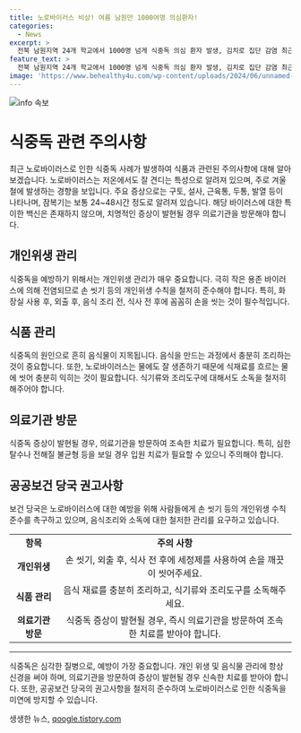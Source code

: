 ```yaml
---
title: 노로바이러스 비상! 여름 남원만 1000여명 의심환자!
categories:
  - News
excerpt: >
  전북 남원지역 24개 학교에서 1000명 넘게 식중독 의심 환자 발생, 김치로 집단 감염 최근 노로바이러스가 노출되며 비상 상황  전북 남원지역 24개 학교에서 1000명 넘는 식중독 의심 환자 발생. 공통으로 납품받은 김치에서 노로바이러스가 검출되며, 겨울철에 증가하는 경향. 주요 증상은 구토, 설사, 근육통, 두통, 발열 등. 잠복기는 24~48시간. 항바이러스 백신 없어, 개인위생 수칙 강조.
feature_text: >
  전북 남원지역 24개 학교에서 1000명 넘게 식중독 의심 환자 발생, 김치로 집단 감염 최근 노로바이러스가 노출되며 비상 상황  전북 남원지역 24개 학교에서 1000명 넘는 식중독 의심 환자 발생. 공통으로 납품받은 김치에서 노로바이러스가 검출되며, 겨울철에 증가하는 경향. 주요 증상은 구토, 설사, 근육통, 두통, 발열 등. 잠복기는 24~48시간. 항바이러스 백신 없어, 개인위생 수칙 강조.
image: 'https://www.behealthy4u.com/wp-content/uploads/2024/06/unnamed-file.png'
---
```


<p><img src="https://www.behealthy4u.com/wp-content/uploads/2024/06/unnamed-file.png" alt="info 속보" /></p>

<h1>식중독 관련 주의사항</h1>

<p data-ke-size="size16">최근 노로바이러스로 인한 식중독 사례가 발생하여 식품과 관련된 주의사항에 대해 알아보겠습니다. 노로바이러스는 저온에서도 잘 견디는 특성으로 알려져 있으며, 주로 겨울철에 발생하는 경향을 보입니다. 주요 증상으로는 구토, 설사, 근육통, 두통, 발열 등이 나타나며, 잠복기는 보통 24~48시간 정도로 알려져 있습니다. 해당 바이러스에 대한 특이한 백신은 존재하지 않으며, 치명적인 증상이 발현될 경우 의료기관을 방문해야 합니다.</p>

<h2 data-ke-size="size26">개인위생 관리</h2>

<p data-ke-size="size16">식중독을 예방하기 위해서는 개인위생 관리가 매우 중요합니다. 극히 작은 용존 바이러스에 의해 전염되므로 손 씻기 등의 개인위생 수칙을 철저히 준수해야 합니다. 특히, 화장실 사용 후, 외출 후, 음식 조리 전, 식사 전 후에 꼼꼼히 손을 씻는 것이 필수적입니다.</p>

<h2 data-ke-size="size26">식품 관리</h2>

<p data-ke-size="size16">식중독의 원인으로 흔히 음식물이 지목됩니다. 음식을 만드는 과정에서 충분히 조리하는 것이 중요합니다. 또한, 노로바이러스는 물에도 잘 생존하기 때문에 식재료를 흐르는 물에 씻어 충분히 익히는 것이 필요합니다. 식기류와 조리도구에 대해서도 소독을 철저히 해주어야 합니다.</p>

<h2 data-ke-size="size26">의료기관 방문</h2>

<p data-ke-size="size16">식중독 증상이 발현될 경우, 의료기관을 방문하여 조속한 치료가 필요합니다. 특히, 심한 탈수나 전해질 불균형 등을 보일 경우 입원 치료가 필요할 수 있으니 주의해야 합니다.</p>

<h2 data-ke-size="size26">공공보건 당국 권고사항</h2>

<p data-ke-size="size16">보건 당국은 노로바이러스에 대한 예방을 위해 사람들에게 손 씻기 등의 개인위생 수칙 준수를 촉구하고 있으며, 음식조리와 소독에 대한 철저한 관리를 요구하고 있습니다.</p>

<table>
    <tbody>
        <tr>
            <td style="text-align: center; height: 17px;"><b>항목</b></td>
            <td style="text-align: center; height: 17px;"><b>주의 사항</b></td>
        </tr>
        <tr>
            <td style="text-align: center; height: 17px;"><b>개인위생</b></td>
            <td style="text-align: center; height: 17px;">손 씻기, 외출 후, 식사 전 후에 세정제를 사용하여 손을 깨끗이 씻어주세요.</td>
        </tr>
        <tr>
            <td style="text-align: center; height: 17px;"><b>식품 관리</b></td>
            <td style="text-align: center; height: 17px;">음식 재료를 충분히 조리하고, 식기류와 조리도구를 소독해주세요.</td>
        </tr>
        <tr>
            <td style="text-align: center; height: 17px;"><b>의료기관 방문</b></td>
            <td style="text-align: center; height: 17px;">식중독 증상이 발현될 경우, 즉시 의료기관을 방문하여 조속한 치료를 받아야 합니다.</td>
        </tr>
    </tbody>
</table>

<hr>

<p data-ke-size="size16">
식중독은 심각한 질병으로, 예방이 가장 중요합니다. 개인 위생 및 음식물 관리에 항상 신경을 써야 하며, 의료기관을 방문하여 증상이 발현될 경우 신속한 치료를 받아야 합니다. 또한, 공공보건 당국의 권고사항을 철저히 준수하여 노로바이러스로 인한 식중독을 미연에 방지할 수 있습니다.</p>
생생한 뉴스, <a href="https://qoogle.tistory.com" rel="dofollow">qoogle.tistory.com</a>


